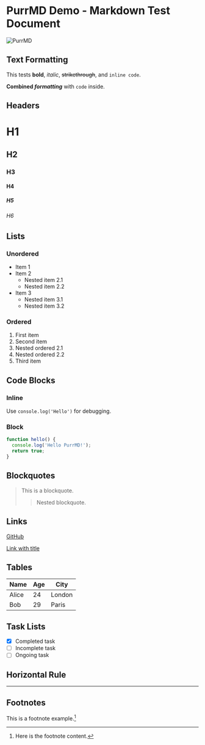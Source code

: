 # PurrMD Demo - Markdown Test Document

![PurrMD](./logo.png)

## Text Formatting
This tests **bold**, *italic*, ~~strikethrough~~, and `inline code`.

**Combined *formatting*** with `code` inside.

## Headers
# H1
## H2
### H3
#### H4
##### H5
###### H6

## Lists

### Unordered
- Item 1
- Item 2
  - Nested item 2.1
  - Nested item 2.2
- Item 3
  * Nested item 3.1
  * Nested item 3.2

### Ordered
1. First item
2. Second item
  1. Nested ordered 2.1
  2. Nested ordered 2.2
3. Third item

## Code Blocks

### Inline
Use `console.log('Hello')` for debugging.

### Block
```javascript
function hello() {
  console.log('Hello PurrMD!');
  return true;
}
```

## Blockquotes

> This is a blockquote.
>> Nested blockquote.

## Links

[GitHub](https://github.com/luoluoqixi/purrmd)

[Link with title](https://github.com/luoluoqixi/purrmd "PurrMD")

## Tables

| Name   | Age | City    |
| ------ | --- | ------- |
| Alice  | 24  | London  |
| Bob    | 29  | Paris   |

## Task Lists

- [x] Completed task
- [ ] Incomplete task
- [ ] Ongoing task

## Horizontal Rule

---

## Footnotes

This is a footnote example.[^1]

[^1]: Here is the footnote content.

